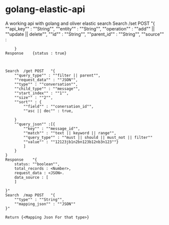# golang-elastic-api
A working api with golang and oliver elastic search
		Search	/set POST	"{
			""api_key"" : ""String"",
			""entity"" : ""String"",
			""operation"" : ""add"" || ""update || delete"",
			""id"" : ""String"",
			""parent_id"" : ""String"", <Optional>
			""source"" : <json> 

		}
	Response 	{status : true}



	Search 	/get POST	"{
		""query_type"" : ""filter || parent"",
		""request_data"" : ""JSON"",
		""type"" : ""conversation"",
		""child_type"" : ""message"",
		""start_index"" : ""1"",
		""size"" : ""2"",
		""sort"" : {
			""field"" : ""conersation_id"",
			""asc || dec"" : true,

		}
		""query_json"" :[{
			""key"" : ""message_id"", 
			""match"" : ""text || keyword || range"",
			""query_type"" : ""must || should || must_not || filter""
			""value"" : ""12123jb1n2bn123b12nb3n123""}
			]
		}        
	}
	Response 	"{
	    status: ""boolean"",
	    total_records : <Number>,
	    request_data : <JSON>.
	    data_source : [
	    ]    

	}"
	Search 	/map POST	"{
		""type"" : ""String"",
		""mapping_json"" : ""JSON""
	}"	

	Return {<Mapping Json For that type>}

